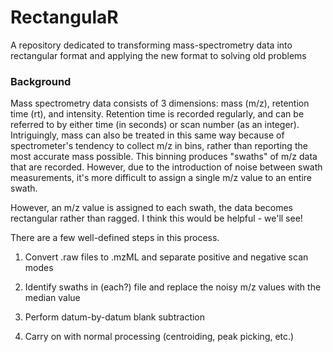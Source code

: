 # RectangulaR
A repository dedicated to transforming mass-spectrometry data into rectangular format and applying the new format to solving old problems

### Background

Mass spectrometry data consists of 3 dimensions: mass (m/z), retention time (rt), and intensity. Retention time is recorded regularly, and can be referred to by either time (in seconds) or scan number (as an integer). Intriguingly, mass can also be treated in this same way because of spectrometer's tendency to collect m/z in bins, rather than reporting the most accurate mass possible. This binning produces "swaths" of m/z data that are recorded. However, due to the introduction of noise between swath measurements, it's more difficult to assign a single m/z value to an entire swath.

However, an m/z value is assigned to each swath, the data becomes rectangular rather than ragged. I think this would be helpful - we'll see!

There are a few well-defined steps in this process.

1. Convert .raw files to .mzML and separate positive and negative scan modes

2. Identify swaths in (each?) file and replace the noisy m/z values with the median value

3. Perform datum-by-datum blank subtraction

4. Carry on with normal processing (centroiding, peak picking, etc.)
